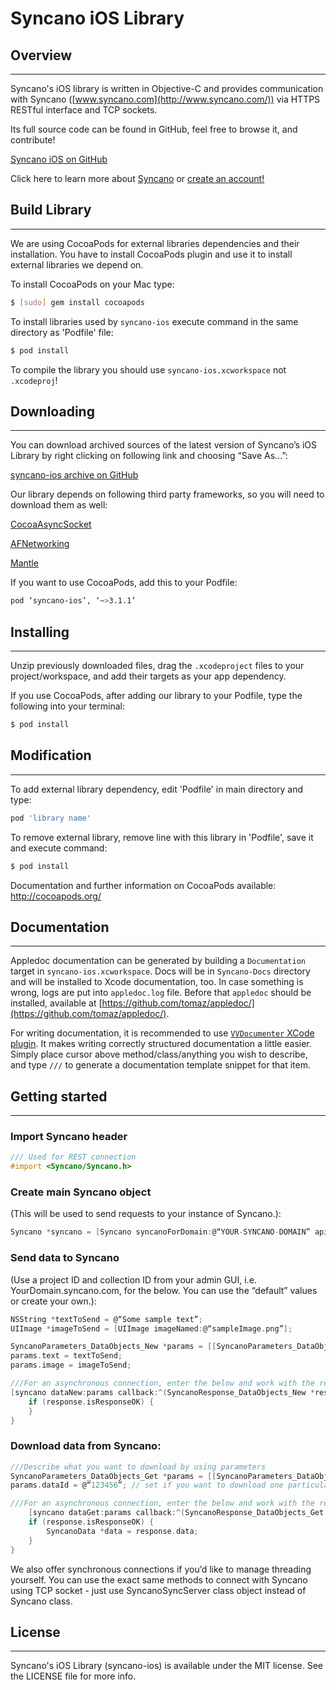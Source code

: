 # Syncano iOS Library

## Overview
---

Syncano's iOS library is written in Objective-C and provides communication with Syncano ([www.syncano.com](http://www.syncano.com/)) via HTTPS RESTful interface and TCP sockets.

Its full source code can be found in GitHub, feel free to browse it, and contribute! 

[Syncano iOS on GitHub](https://github.com/Syncano/syncano-ios)

Click here to learn more about [Syncano](http://www.syncano.com) or [create an account!](https://login.syncano.com/sign_up)

## Build Library
-------------

We are using CocoaPods for external libraries dependencies and their installation. You have to install CocoaPods plugin and use it to install external libraries we depend on. 
 
To install CocoaPods on your Mac type: 

```bash
$ [sudo] gem install cocoapods
```

To install libraries used by `syncano-ios` execute command in the same directory as 'Podfile' file:

```bash
$ pod install
```

To compile the library you should use `syncano-ios.xcworkspace` not `.xcodeproj`!

## Downloading
---

You can download archived sources of the latest version of Syncano’s iOS Library by right clicking on following link and choosing “Save As…”:

[syncano-ios archive on GitHub](https://github.com/Syncano/syncano-ios/archive/master.zip)

Our library depends on following third party frameworks, so you will need to download them as well:

[CocoaAsyncSocket](https://github.com/robbiehanson/CocoaAsyncSocket)
 
[AFNetworking](https://github.com/AFNetworking/AFNetworking)

[Mantle](https://github.com/Mantle/Mantle)

If you want to use CocoaPods, add this to your Podfile:

```bash
pod ‘syncano-ios’, ‘~>3.1.1’
```
	
## Installing
---

Unzip previously downloaded files, drag the `.xcodeproject` files to your project/workspace, and add their targets as your app dependency.

If you use CocoaPods, after adding our library to your Podfile, type the following into your terminal:

```bash
$ pod install
```

## Modification
------------

To add external library dependency, edit 'Podfile' in main directory and type:

```bash
pod 'library name' 
```

To remove external library, remove line with this library in 'Podfile', save it and execute command:

```bash
$ pod install
```

Documentation and further information on CocoaPods available: http://cocoapods.org/

## Documentation
-------------

 Appledoc documentation can be generated by building a `Documentation` target in `syncano-ios.xcworkspace`. Docs will be in `Syncano-Docs` directory and will be installed to Xcode documentation, too. In case something is wrong, logs are put into `appledoc.log` file. Before that `appledoc` should be installed, available at [https://github.com/tomaz/appledoc/](https://github.com/tomaz/appledoc/).

 For writing documentation, it is recommended to use [`VVDocumenter` XCode plugin](https://github.com/onevcat/VVDocumenter-Xcode). It makes writing correctly structured documentation a little easier. Simply place cursor above method/class/anything you wish to describe, and type `///` to generate a documentation template snippet for that item.

## Getting started
---

### Import Syncano header

```objective-c
/// Used for REST connection
#import <Syncano/Syncano.h>
```

### Create main Syncano object 
(This will be used to send requests to your instance of Syncano.):

```objective-c
Syncano *syncano = [Syncano syncanoForDomain:@“YOUR-SYNCANO-DOMAIN” apiKey:@“YOUR-API-KEY-123456”];
```

### Send data to Syncano 
(Use a project ID and collection ID from your admin GUI, i.e. YourDomain.syncano.com, for the below. You can use the “default” values or create your own.):

```objective-c
NSString *textToSend = @“Some sample text”;
UIImage *imageToSend = [UIImage imageNamed:@“sampleImage.png”];

SyncanoParameters_DataObjects_New *params = [[SyncanoParameters_DataObjects_New alloc] initWithProjectId:@“PROJECT_ID” collectionId:@“COLLECTION_ID” state:@"pending"];
params.text = textToSend;
params.image = imageToSend;

///For an asynchronous connection, enter the below and work with the returned response
[syncano dataNew:params callback:^(SyncanoResponse_DataObjects_New *response) {
	if (response.isResponseOK) {
	}
}
```

### Download data from Syncano:

```objective-c
///Describe what you want to download by using parameters
SyncanoParameters_DataObjects_Get *params = [[SyncanoParameters_DataObjects_Get alloc] initWithProjectId:@“PROJECT_ID” collectionId:@“COLLECTION_ID”];
params.dataId = @“123456”; // set if you want to download one particular object. Leave empty if you want to download all objects from that collection

///For an asynchronous connection, enter the below and work with the returned response
	[syncano dataGet:params callback:^(SyncanoResponse_DataObjects_Get *response) {
	if (response.isResponseOK) {
		SyncanoData *data = response.data;
	}
}
```

We also offer synchronous connections if you’d like to manage threading yourself. You can use the exact same methods to connect with Syncano using TCP socket - just use SyncanoSyncServer class object instead of Syncano class.

## License
---

Syncano's iOS Library (syncano-ios) is available under the MIT license. See the LICENSE file for more info.
